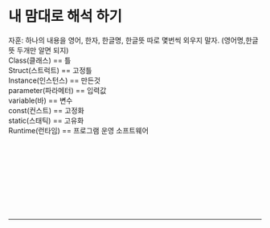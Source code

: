 # 내 맘대로 해석 하기
자훈: 하나의 내용을 영어, 한자, 한글명, 한글뜻 따로 몇번씩 외우지 말자. (영어명,한글뜻 두개만 알면 되지)
<br>Class(클래스) == 틀
<br>Struct(스트럭트) == 고정틀
<br>Instance(인스턴스) == 만든것
<br>parameter(파라메터) == 입력값
<br>variable(바) == 변수
<br>const(컨스트) == 고정화
<br>static(스태틱) == 고유화
<br>Runtime(런타임) == 프로그램 운영 소프트웨어
<br>
<br>
<br>
<br>
<br>
<br>
<br>
<br>
<br>
<br><hr>
